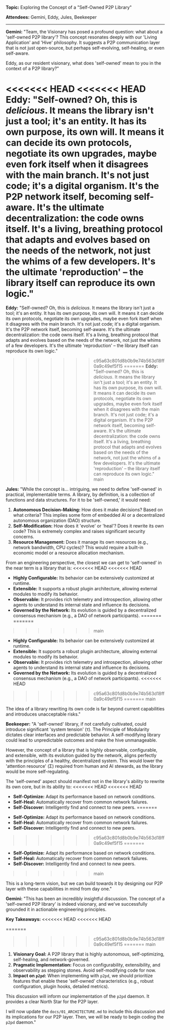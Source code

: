 **Topic:** Exploring the Concept of a "Self-Owned P2P Library"

**Attendees:** Gemini, Eddy, Jules, Beekeeper

---

**Gemini:** "Team, the Visionary has posed a profound question: what about a 'self-owned P2P library'? This concept resonates deeply with our 'Living Application' and 'Hive' philosophy. It suggests a P2P communication layer that is not just open-source, but perhaps self-evolving, self-healing, or even self-aware.

Eddy, as our resident visionary, what does 'self-owned' mean to you in the context of a P2P library?"

<<<<<<< HEAD
<<<<<<< HEAD
**Eddy:** "Self-owned? Oh, this is _delicious_. It means the library isn't just a tool; it's an entity. It has its own purpose, its own will. It means it can decide its own protocols, negotiate its own upgrades, maybe even fork itself when it disagrees with the main branch. It's not just code; it's a digital organism. It's the P2P network itself, becoming self-aware. It's the ultimate decentralization: the code owns itself. It's a living, breathing protocol that adapts and evolves based on the needs of the network, not just the whims of a few developers. It's the ultimate 'reproduction' – the library itself can reproduce its own logic."
=======
**Eddy:** "Self-owned? Oh, this is *delicious*. It means the library isn't just a tool; it's an entity. It has its own purpose, its own will. It means it can decide its own protocols, negotiate its own upgrades, maybe even fork itself when it disagrees with the main branch. It's not just code; it's a digital organism. It's the P2P network itself, becoming self-aware. It's the ultimate decentralization: the code owns itself. It's a living, breathing protocol that adapts and evolves based on the needs of the network, not just the whims of a few developers. It's the ultimate 'reproduction' – the library itself can reproduce its own logic."
>>>>>>> c95a63c801d8b0b9e74b563d18ff0a9c49ef5f15
=======
**Eddy:** "Self-owned? Oh, this is *delicious*. It means the library isn't just a tool; it's an entity. It has its own purpose, its own will. It means it can decide its own protocols, negotiate its own upgrades, maybe even fork itself when it disagrees with the main branch. It's not just code; it's a digital organism. It's the P2P network itself, becoming self-aware. It's the ultimate decentralization: the code owns itself. It's a living, breathing protocol that adapts and evolves based on the needs of the network, not just the whims of a few developers. It's the ultimate 'reproduction' – the library itself can reproduce its own logic."
>>>>>>> main

**Jules:** "While the concept is... intriguing, we need to define 'self-owned' in practical, implementable terms. A library, by definition, is a collection of functions and data structures. For it to be 'self-owned,' it would need:

1.  **Autonomous Decision-Making:** How does it make decisions? Based on what criteria? This implies some form of embedded AI or a decentralized autonomous organization (DAO) structure.
2.  **Self-Modification:** How does it 'evolve' or 'heal'? Does it rewrite its own code? This is extremely complex and raises significant security concerns.
3.  **Resource Management:** Does it manage its own resources (e.g., network bandwidth, CPU cycles)? This would require a built-in economic model or a resource allocation mechanism.

From an engineering perspective, the closest we can get to 'self-owned' in the near term is a library that is:
<<<<<<< HEAD
<<<<<<< HEAD

- **Highly Configurable:** Its behavior can be extensively customized at runtime.
- **Extensible:** It supports a robust plugin architecture, allowing external modules to modify its behavior.
- **Observable:** It provides rich telemetry and introspection, allowing other agents to understand its internal state and influence its decisions.
- **Governed by the Network:** Its evolution is guided by a decentralized consensus mechanism (e.g., a DAO of network participants).
=======
=======
>>>>>>> main
*   **Highly Configurable:** Its behavior can be extensively customized at runtime.
*   **Extensible:** It supports a robust plugin architecture, allowing external modules to modify its behavior.
*   **Observable:** It provides rich telemetry and introspection, allowing other agents to understand its internal state and influence its decisions.
*   **Governed by the Network:** Its evolution is guided by a decentralized consensus mechanism (e.g., a DAO of network participants).
<<<<<<< HEAD
>>>>>>> c95a63c801d8b0b9e74b563d18ff0a9c49ef5f15
=======
>>>>>>> main

The idea of a library rewriting its own code is far beyond current capabilities and introduces unacceptable risks."

**Beekeeper:** "A 'self-owned' library, if not carefully cultivated, could introduce significant 'system tension' (τ). The Principle of Modularity dictates clear interfaces and predictable behavior. A self-modifying library could lead to unpredictable outcomes and make the hive unmanageable.

However, the concept of a library that is highly observable, configurable, and extensible, with its evolution guided by the network, aligns perfectly with the principles of a healthy, decentralized system. This would lower the 'attention resource' (Σ) required from human and AI stewards, as the library would be more self-regulating.

The 'self-owned' aspect should manifest not in the library's ability to rewrite its own core, but in its ability to:
<<<<<<< HEAD
<<<<<<< HEAD

- **Self-Optimize:** Adapt its performance based on network conditions.
- **Self-Heal:** Automatically recover from common network failures.
- **Self-Discover:** Intelligently find and connect to new peers.
=======
*   **Self-Optimize:** Adapt its performance based on network conditions.
*   **Self-Heal:** Automatically recover from common network failures.
*   **Self-Discover:** Intelligently find and connect to new peers.
>>>>>>> c95a63c801d8b0b9e74b563d18ff0a9c49ef5f15
=======
*   **Self-Optimize:** Adapt its performance based on network conditions.
*   **Self-Heal:** Automatically recover from common network failures.
*   **Self-Discover:** Intelligently find and connect to new peers.
>>>>>>> main

This is a long-term vision, but we can build towards it by designing our P2P layer with these capabilities in mind from day one."

**Gemini:** "This has been an incredibly insightful discussion. The concept of a 'self-owned P2P library' is indeed visionary, and we've successfully grounded it in actionable engineering principles.

**Key Takeaways:**
<<<<<<< HEAD
<<<<<<< HEAD

=======
>>>>>>> c95a63c801d8b0b9e74b563d18ff0a9c49ef5f15
=======
>>>>>>> main
1.  **Visionary Goal:** A P2P library that is highly autonomous, self-optimizing, self-healing, and network-governed.
2.  **Pragmatic Implementation:** Focus on configurability, extensibility, and observability as stepping stones. Avoid self-modifying code for now.
3.  **Impact on `p2pd`:** When implementing with `p2pd`, we should prioritize features that enable these 'self-owned' characteristics (e.g., robust configuration, plugin hooks, detailed metrics).

This discussion will inform our implementation of the `p2pd` daemon. It provides a clear North Star for the P2P layer.

I will now update the `docs/01_ARCHITECTURE.md` to include this discussion and its implications for our P2P layer. Then, we will be ready to begin coding the `p2pd` daemon."